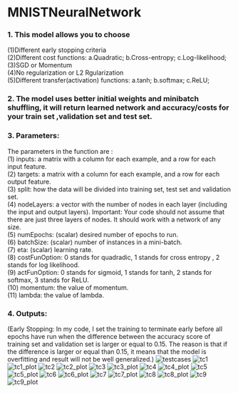 # MNISTNeuralNetwork

### 1. This model allows you to choose 
  (1)Different early stopping criteria <br>
  (2)Different cost functions: a.Quadratic; b.Cross-entropy; c.Log-likelihood; <br>
  (3)SGD or Momentum <br>
  (4)No regularization or L2 Rgularization<br>
  (5)Different transfer(activation) functions: a.tanh; b.softmax; c.ReLU;<br>
  
### 2. The model uses better initial weights and minibatch shuffling, it will return learned network and accuracy/costs for your train set ,validation set and test set.

### 3. Parameters:
The parameters in the function are :<br>
(1) inputs: a matrix with a column for each example, and a row for each input feature.<br>
(2) targets: a matrix with a column for each example, and a row for each output feature.<br>
(3) split: how the data will be divided into training set, test set and validation set.<br>
(4) nodeLayers: a vector with the number of nodes in each layer (including the input and output layers). Important: Your code should not assume that there are just three layers of nodes. It should work with a network of any size.<br>
(5) numEpochs: (scalar) desired number of epochs to run.<br>
(6) batchSize: (scalar) number of instances in a mini-batch.<br>
(7) eta: (scalar) learning rate.<br>
(8) costFunOption: 0 stands for quadradic, 1 stands for cross entropy , 2 stands for log likelihood.<br>
(9) actFunOption: 0 stands for sigmoid, 1 stands for tanh, 2 stands for softmax, 3 stands for ReLU.<br>
(10) momentum: the value of momentum.<br>
(11) lambda: the value of lambda.<br>

### 4. Outputs:
(Early Stopping: In my code, I set the training to terminate early before all epochs have run when the difference between the accuracy score of training set and validation set is larger or equal to 0.15. The reason is that if the difference is larger or equal than 0.15, it means that the model is overfitting and result will not be well generalized.)
![testcases](https://user-images.githubusercontent.com/27776652/32146229-fa2cb2f2-bca1-11e7-8c90-3ac60935db4e.PNG)
![tc1](https://user-images.githubusercontent.com/27776652/32146148-3504e968-bca1-11e7-8f65-3388084858b0.PNG)
![tc1_plot](https://user-images.githubusercontent.com/27776652/32146149-351466d6-bca1-11e7-8b81-ceac59d6694c.PNG)
![tc2](https://user-images.githubusercontent.com/27776652/32146150-352cab6a-bca1-11e7-87ec-f85279b84b1a.PNG)
![tc2_plot](https://user-images.githubusercontent.com/27776652/32146151-3540d5e0-bca1-11e7-9ca2-83697ab49e9a.PNG)
![tc3](https://user-images.githubusercontent.com/27776652/32146152-356b7926-bca1-11e7-9c93-68888d0ac30c.PNG)
![tc3_plot](https://user-images.githubusercontent.com/27776652/32146153-35810b10-bca1-11e7-83f4-32b1f77a38bd.PNG)
![tc4](https://user-images.githubusercontent.com/27776652/32146154-3597b3ce-bca1-11e7-887a-28b1230dd86e.PNG)
![tc4_plot](https://user-images.githubusercontent.com/27776652/32146155-35b32924-bca1-11e7-90e6-e43aeedb0f30.PNG)
![tc5](https://user-images.githubusercontent.com/27776652/32146156-36231806-bca1-11e7-9ce9-2bd7ffca7cf3.PNG)
![tc5_plot](https://user-images.githubusercontent.com/27776652/32146157-36465bfe-bca1-11e7-9090-902769b4c831.PNG)
![tc6](https://user-images.githubusercontent.com/27776652/32146158-3664df84-bca1-11e7-8069-fff3e98fce25.PNG)
![tc6_plot](https://user-images.githubusercontent.com/27776652/32146159-3699e828-bca1-11e7-8d69-31c2137fb8be.PNG)
![tc7](https://user-images.githubusercontent.com/27776652/32146160-36d1b51e-bca1-11e7-880f-26207cc9fdef.PNG)
![tc7_plot](https://user-images.githubusercontent.com/27776652/32146161-36f08f48-bca1-11e7-8bfc-5febc021b08e.PNG)
![tc8](https://user-images.githubusercontent.com/27776652/32146162-37163acc-bca1-11e7-88b4-49db3a5629f0.PNG)
![tc8_plot](https://user-images.githubusercontent.com/27776652/32146163-373324ca-bca1-11e7-9edb-493ba422068e.PNG)
![tc9](https://user-images.githubusercontent.com/27776652/32146164-37499214-bca1-11e7-87f1-8796aeb157b5.PNG)
![tc9_plot](https://user-images.githubusercontent.com/27776652/32146165-3764af0e-bca1-11e7-8ef5-a5bca0f987cf.PNG)


